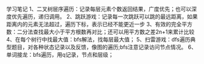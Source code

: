 学习笔记
1、二叉树层序遍历：记录每层元素个数返回结果，广度优先；也可以深度优先遍历，递归调用。
2、跳跃游戏：记录每一次跳跃可以跳的最远距离，如果距离内的元素无法超过，遍历下标，表示已经不能更近一步
3、有效的完全平方数：二分法查找最大小于平方根数再对比；还可以用平方数之差2n+1来累计比较
4、在每个树行中找最大值：bfs解法，找每层最大值；
5、扫雷游戏：dfs遍历典型题目，对各种状态记录以及反馈，像图的遍历;bfs注意记录访问节点情况。
6、单词接龙：bfs遍历，用q记录，节点和层级；
